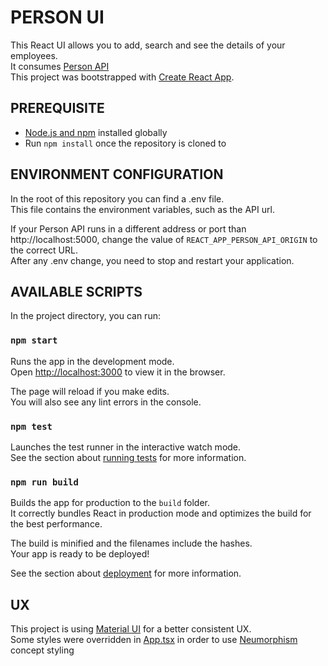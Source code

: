 # PERSON UI

This React UI allows you to add, search and see the details of your employees.<br />
It consumes [Person API](https://github.com/Tibo46/person-api)<br />
This project was bootstrapped with [Create React App](https://github.com/facebook/create-react-app).

## PREREQUISITE

- [Node.js and npm](https://nodejs.org/en/) installed globally
- Run `npm install` once the repository is cloned to

## ENVIRONMENT CONFIGURATION

In the root of this repository you can find a .env file.<br />
This file contains the environment variables, such as the API url.

If your Person API runs in a different address or port than http://localhost:5000, change the value of `REACT_APP_PERSON_API_ORIGIN` to the correct URL.<br />
After any .env change, you need to stop and restart your application.

## AVAILABLE SCRIPTS

In the project directory, you can run:

### `npm start`

Runs the app in the development mode.<br />
Open [http://localhost:3000](http://localhost:3000) to view it in the browser.

The page will reload if you make edits.<br />
You will also see any lint errors in the console.

### `npm test`

Launches the test runner in the interactive watch mode.<br />
See the section about [running tests](https://facebook.github.io/create-react-app/docs/running-tests) for more information.

### `npm run build`

Builds the app for production to the `build` folder.<br />
It correctly bundles React in production mode and optimizes the build for the best performance.

The build is minified and the filenames include the hashes.<br />
Your app is ready to be deployed!

See the section about [deployment](https://facebook.github.io/create-react-app/docs/deployment) for more information.

## UX

This project is using [Material UI](https://material-ui.com/) for a better consistent UX.<br />
Some styles were overridden in [App.tsx](https://github.com/Tibo46/person-ui-react/blob/master/src/App.tsx) in order to use [Neumorphism](https://uxdesign.cc/neumorphism-in-user-interfaces-b47cef3bf3a6) concept styling
